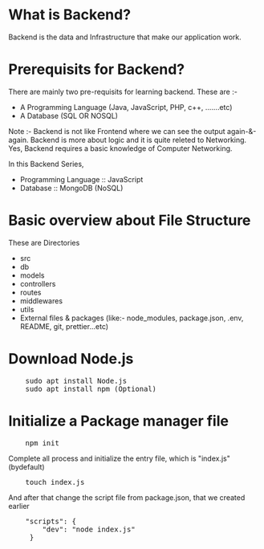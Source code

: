 # What is Backend?

Backend is the data and Infrastructure that make our application work.

# Prerequisits for Backend?

There are mainly two pre-requisits for learning backend. These are :-

- A Programming Language (Java, JavaScript, PHP, c++, .......etc)
- A Database (SQL OR NOSQL)

Note :- Backend is not like Frontend where we can see the output again-&-again. Backend is more about logic and it is quite releted to Networking. Yes, Backend requires a basic knowledge of Computer Networking.

In this Backend Series,

- Programming Language :: JavaScript
- Database :: MongoDB (NoSQL)

# Basic overview about File Structure

These are Directories

- src
- db
- models
- controllers
- routes
- middlewares
- utils
- External files & packages (like:- node_modules, package.json, .env, README, git, prettier...etc)

# Download Node.js

<pre>
    sudo apt install Node.js
    sudo apt install npm (Optional)
</pre>

# Initialize a Package manager file

<pre>
    npm init
</pre>

Complete all process and initialize the entry file, which is "index.js"(bydefault)

<pre>
    touch index.js
</pre>

And after that change the script file from package.json, that we created earlier

<pre>
    "scripts": {
        "dev": "node index.js"
     }
</pre>
